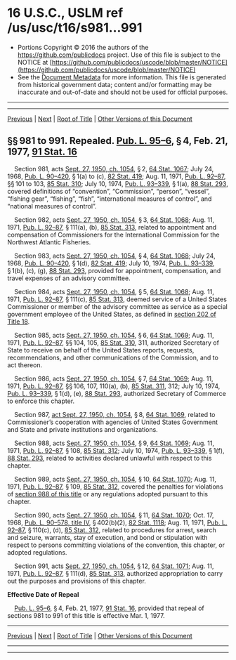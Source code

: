 ---
---

# 16 U.S.C., USLM ref /us/usc/t16/s981...991

* Portions Copyright © 2016 the authors of the https://github.com/publicdocs project.
  Use of this file is subject to the NOTICE at [https://github.com/publicdocs/uscode/blob/master/NOTICE](https://github.com/publicdocs/uscode/blob/master/NOTICE)
* See the [Document Metadata](././../../../..//README.md) for more information.
  This file is generated from historical government data; content and/or formatting may be inaccurate and out-of-date and should not be used for official purposes.

----------
----------

[Previous](./../../../..//us/usc/t16/ch17/m__us_usc_t16_ch17.md) | [Next](./../../../..//us/usc/t16/ch18/m__us_usc_t16_ch18.md) | [Root of Title](./../../../../) | [Other Versions of this Document](https://publicdocs.github.io/go/links?ns=uslm&ref=%2Fus%2Fusc%2Ft16%2Fs981...991)

## §§ 981 to 991. Repealed. [Pub. L. 95–6][/us/pl/95/6], § 4, Feb. 21, 1977, [91 Stat. 16][/us/stat/91/16]

    Section 981, acts [Sept. 27, 1950, ch. 1054][/us/act/1950-09-27/ch1054], § 2, [64 Stat. 1067][/us/stat/64/1067]; July 24, 1968, [Pub. L. 90–420][/us/pl/90/420], § 1(a) to (c), [82 Stat. 419][/us/stat/82/419]; Aug. 11, 1971, [Pub. L. 92–87][/us/pl/92/87], §§ 101 to 103, [85 Stat. 310][/us/stat/85/310]; July 10, 1974, [Pub. L. 93–339][/us/pl/93/339], § 1(a), [88 Stat. 293][/us/stat/88/293], covered definitions of “convention”, “Commission”, “person”, “vessel”, “fishing gear”, “fishing”, “fish”, “international measures of control”, and “national measures of control”.

    Section 982, acts [Sept. 27, 1950, ch. 1054][/us/act/1950-09-27/ch1054], § 3, [64 Stat. 1068][/us/stat/64/1068]; Aug. 11, 1971, [Pub. L. 92–87][/us/pl/92/87], § 111(a), (b), [85 Stat. 313][/us/stat/85/313], related to appointment and compensation of Commissioners for the International Commission for the Northwest Atlantic Fisheries.

    Section 983, acts [Sept. 27, 1950, ch. 1054][/us/act/1950-09-27/ch1054], § 4, [64 Stat. 1068][/us/stat/64/1068]; July 24, 1968, [Pub. L. 90–420][/us/pl/90/420], § 1(d), [82 Stat. 419][/us/stat/82/419]; July 10, 1974, [Pub. L. 93–339][/us/pl/93/339], § 1(b), (c), (g), [88 Stat. 293][/us/stat/88/293], provided for appointment, compensation, and travel expenses of an advisory committee.

    Section 984, acts [Sept. 27, 1950, ch. 1054][/us/act/1950-09-27/ch1054], § 5, [64 Stat. 1068][/us/stat/64/1068]; Aug. 11, 1971, [Pub. L. 92–87][/us/pl/92/87], § 111(c), [85 Stat. 313][/us/stat/85/313], deemed service of a United States Commissioner or member of the advisory committee as service as a special government employee of the United States, as defined in [section 202 of Title 18][/us/usc/t18/s202].

    Section 985, acts [Sept. 27, 1950, ch. 1054][/us/act/1950-09-27/ch1054], § 6, [64 Stat. 1069][/us/stat/64/1069]; Aug. 11, 1971, [Pub. L. 92–87][/us/pl/92/87], §§ 104, 105, [85 Stat. 310][/us/stat/85/310], 311, authorized Secretary of State to receive on behalf of the United States reports, requests, recommendations, and other communications of the Commission, and to act thereon.

    Section 986, acts [Sept. 27, 1950, ch. 1054][/us/act/1950-09-27/ch1054], § 7, [64 Stat. 1069][/us/stat/64/1069]; Aug. 11, 1971, [Pub. L. 92–87][/us/pl/92/87], §§ 106, 107, 110(a), (b), [85 Stat. 311][/us/stat/85/311], 312; July 10, 1974, [Pub. L. 93–339][/us/pl/93/339], § 1(d), (e), [88 Stat. 293][/us/stat/88/293], authorized Secretary of Commerce to enforce this chapter.

    Section 987, [act Sept. 27, 1950, ch. 1054][/us/act/1950-09-27/ch1054], § 8, [64 Stat. 1069][/us/stat/64/1069], related to Commissioner’s cooperation with agencies of United States Government and State and private institutions and organizations.

    Section 988, acts [Sept. 27, 1950, ch. 1054][/us/act/1950-09-27/ch1054], § 9, [64 Stat. 1069][/us/stat/64/1069]; Aug. 11, 1971, [Pub. L. 92–87][/us/pl/92/87], § 108, [85 Stat. 312][/us/stat/85/312]; July 10, 1974, [Pub. L. 93–339][/us/pl/93/339], § 1(f), [88 Stat. 293][/us/stat/88/293], related to activities declared unlawful with respect to this chapter.

    Section 989, acts [Sept. 27, 1950, ch. 1054][/us/act/1950-09-27/ch1054], § 10, [64 Stat. 1070][/us/stat/64/1070]; Aug. 11, 1971, [Pub. L. 92–87][/us/pl/92/87], § 109, [85 Stat. 312][/us/stat/85/312], covered the penalties for violations of [section 988 of this title][/us/usc/t16/s988] or any regulations adopted pursuant to this chapter.

    Section 990, acts [Sept. 27, 1950, ch. 1054][/us/act/1950-09-27/ch1054], § 11, [64 Stat. 1070][/us/stat/64/1070]; Oct. 17, 1968, [Pub. L. 90–578, title IV][/us/pl/90/578/tIV], § 402(b)(2), [82 Stat. 1118][/us/stat/82/1118]; Aug. 11, 1971, [Pub. L. 92–87][/us/pl/92/87], § 110(c), (d), [85 Stat. 312][/us/stat/85/312], related to procedures for arrest, search and seizure, warrants, stay of execution, and bond or stipulation with respect to persons committing violations of the convention, this chapter, or adopted regulations.

    Section 991, acts [Sept. 27, 1950, ch. 1054][/us/act/1950-09-27/ch1054], § 12, [64 Stat. 1071][/us/stat/64/1071]; Aug. 11, 1971, [Pub. L. 92–87][/us/pl/92/87], § 111(d), [85 Stat. 313][/us/stat/85/313], authorized appropriation to carry out the purposes and provisions of this chapter.

 __Effective Date of Repeal__ 

    [Pub. L. 95–6][/us/pl/95/6], § 4, Feb. 21, 1977, [91 Stat. 16][/us/stat/91/16], provided that repeal of sections 981 to 991 of this title is effective Mar. 1, 1977.

----------

[Previous](./../../../..//us/usc/t16/ch17/m__us_usc_t16_ch17.md) | [Next](./../../../..//us/usc/t16/ch18/m__us_usc_t16_ch18.md) | [Root of Title](./../../../../) | [Other Versions of this Document](https://publicdocs.github.io/go/links?ns=uslm&ref=%2Fus%2Fusc%2Ft16%2Fs981...991)

----------
----------

[/us/pl/95/6]: https://publicdocs.github.io/go/links?ns=uslm&ref=%2Fus%2Fpl%2F95%2F6
[/us/stat/91/16]: https://publicdocs.github.io/go/links?ns=uslm&ref=%2Fus%2Fstat%2F91%2F16
[/us/act/1950-09-27/ch1054]: https://publicdocs.github.io/go/links?ns=uslm&ref=%2Fus%2Fact%2F1950-09-27%2Fch1054
[/us/stat/64/1067]: https://publicdocs.github.io/go/links?ns=uslm&ref=%2Fus%2Fstat%2F64%2F1067
[/us/pl/90/420]: https://publicdocs.github.io/go/links?ns=uslm&ref=%2Fus%2Fpl%2F90%2F420
[/us/stat/82/419]: https://publicdocs.github.io/go/links?ns=uslm&ref=%2Fus%2Fstat%2F82%2F419
[/us/pl/92/87]: https://publicdocs.github.io/go/links?ns=uslm&ref=%2Fus%2Fpl%2F92%2F87
[/us/stat/85/310]: https://publicdocs.github.io/go/links?ns=uslm&ref=%2Fus%2Fstat%2F85%2F310
[/us/pl/93/339]: https://publicdocs.github.io/go/links?ns=uslm&ref=%2Fus%2Fpl%2F93%2F339
[/us/stat/88/293]: https://publicdocs.github.io/go/links?ns=uslm&ref=%2Fus%2Fstat%2F88%2F293
[/us/act/1950-09-27/ch1054]: https://publicdocs.github.io/go/links?ns=uslm&ref=%2Fus%2Fact%2F1950-09-27%2Fch1054
[/us/stat/64/1068]: https://publicdocs.github.io/go/links?ns=uslm&ref=%2Fus%2Fstat%2F64%2F1068
[/us/pl/92/87]: https://publicdocs.github.io/go/links?ns=uslm&ref=%2Fus%2Fpl%2F92%2F87
[/us/stat/85/313]: https://publicdocs.github.io/go/links?ns=uslm&ref=%2Fus%2Fstat%2F85%2F313
[/us/act/1950-09-27/ch1054]: https://publicdocs.github.io/go/links?ns=uslm&ref=%2Fus%2Fact%2F1950-09-27%2Fch1054
[/us/stat/64/1068]: https://publicdocs.github.io/go/links?ns=uslm&ref=%2Fus%2Fstat%2F64%2F1068
[/us/pl/90/420]: https://publicdocs.github.io/go/links?ns=uslm&ref=%2Fus%2Fpl%2F90%2F420
[/us/stat/82/419]: https://publicdocs.github.io/go/links?ns=uslm&ref=%2Fus%2Fstat%2F82%2F419
[/us/pl/93/339]: https://publicdocs.github.io/go/links?ns=uslm&ref=%2Fus%2Fpl%2F93%2F339
[/us/stat/88/293]: https://publicdocs.github.io/go/links?ns=uslm&ref=%2Fus%2Fstat%2F88%2F293
[/us/act/1950-09-27/ch1054]: https://publicdocs.github.io/go/links?ns=uslm&ref=%2Fus%2Fact%2F1950-09-27%2Fch1054
[/us/stat/64/1068]: https://publicdocs.github.io/go/links?ns=uslm&ref=%2Fus%2Fstat%2F64%2F1068
[/us/pl/92/87]: https://publicdocs.github.io/go/links?ns=uslm&ref=%2Fus%2Fpl%2F92%2F87
[/us/stat/85/313]: https://publicdocs.github.io/go/links?ns=uslm&ref=%2Fus%2Fstat%2F85%2F313
[/us/usc/t18/s202]: https://publicdocs.github.io/go/links?ns=uslm&ref=%2Fus%2Fusc%2Ft18%2Fs202
[/us/act/1950-09-27/ch1054]: https://publicdocs.github.io/go/links?ns=uslm&ref=%2Fus%2Fact%2F1950-09-27%2Fch1054
[/us/stat/64/1069]: https://publicdocs.github.io/go/links?ns=uslm&ref=%2Fus%2Fstat%2F64%2F1069
[/us/pl/92/87]: https://publicdocs.github.io/go/links?ns=uslm&ref=%2Fus%2Fpl%2F92%2F87
[/us/stat/85/310]: https://publicdocs.github.io/go/links?ns=uslm&ref=%2Fus%2Fstat%2F85%2F310
[/us/act/1950-09-27/ch1054]: https://publicdocs.github.io/go/links?ns=uslm&ref=%2Fus%2Fact%2F1950-09-27%2Fch1054
[/us/stat/64/1069]: https://publicdocs.github.io/go/links?ns=uslm&ref=%2Fus%2Fstat%2F64%2F1069
[/us/pl/92/87]: https://publicdocs.github.io/go/links?ns=uslm&ref=%2Fus%2Fpl%2F92%2F87
[/us/stat/85/311]: https://publicdocs.github.io/go/links?ns=uslm&ref=%2Fus%2Fstat%2F85%2F311
[/us/pl/93/339]: https://publicdocs.github.io/go/links?ns=uslm&ref=%2Fus%2Fpl%2F93%2F339
[/us/stat/88/293]: https://publicdocs.github.io/go/links?ns=uslm&ref=%2Fus%2Fstat%2F88%2F293
[/us/act/1950-09-27/ch1054]: https://publicdocs.github.io/go/links?ns=uslm&ref=%2Fus%2Fact%2F1950-09-27%2Fch1054
[/us/stat/64/1069]: https://publicdocs.github.io/go/links?ns=uslm&ref=%2Fus%2Fstat%2F64%2F1069
[/us/act/1950-09-27/ch1054]: https://publicdocs.github.io/go/links?ns=uslm&ref=%2Fus%2Fact%2F1950-09-27%2Fch1054
[/us/stat/64/1069]: https://publicdocs.github.io/go/links?ns=uslm&ref=%2Fus%2Fstat%2F64%2F1069
[/us/pl/92/87]: https://publicdocs.github.io/go/links?ns=uslm&ref=%2Fus%2Fpl%2F92%2F87
[/us/stat/85/312]: https://publicdocs.github.io/go/links?ns=uslm&ref=%2Fus%2Fstat%2F85%2F312
[/us/pl/93/339]: https://publicdocs.github.io/go/links?ns=uslm&ref=%2Fus%2Fpl%2F93%2F339
[/us/stat/88/293]: https://publicdocs.github.io/go/links?ns=uslm&ref=%2Fus%2Fstat%2F88%2F293
[/us/act/1950-09-27/ch1054]: https://publicdocs.github.io/go/links?ns=uslm&ref=%2Fus%2Fact%2F1950-09-27%2Fch1054
[/us/stat/64/1070]: https://publicdocs.github.io/go/links?ns=uslm&ref=%2Fus%2Fstat%2F64%2F1070
[/us/pl/92/87]: https://publicdocs.github.io/go/links?ns=uslm&ref=%2Fus%2Fpl%2F92%2F87
[/us/stat/85/312]: https://publicdocs.github.io/go/links?ns=uslm&ref=%2Fus%2Fstat%2F85%2F312
[/us/usc/t16/s988]: https://publicdocs.github.io/go/links?ns=uslm&ref=%2Fus%2Fusc%2Ft16%2Fs988
[/us/act/1950-09-27/ch1054]: https://publicdocs.github.io/go/links?ns=uslm&ref=%2Fus%2Fact%2F1950-09-27%2Fch1054
[/us/stat/64/1070]: https://publicdocs.github.io/go/links?ns=uslm&ref=%2Fus%2Fstat%2F64%2F1070
[/us/pl/90/578/tIV]: https://publicdocs.github.io/go/links?ns=uslm&ref=%2Fus%2Fpl%2F90%2F578%2FtIV
[/us/stat/82/1118]: https://publicdocs.github.io/go/links?ns=uslm&ref=%2Fus%2Fstat%2F82%2F1118
[/us/pl/92/87]: https://publicdocs.github.io/go/links?ns=uslm&ref=%2Fus%2Fpl%2F92%2F87
[/us/stat/85/312]: https://publicdocs.github.io/go/links?ns=uslm&ref=%2Fus%2Fstat%2F85%2F312
[/us/act/1950-09-27/ch1054]: https://publicdocs.github.io/go/links?ns=uslm&ref=%2Fus%2Fact%2F1950-09-27%2Fch1054
[/us/stat/64/1071]: https://publicdocs.github.io/go/links?ns=uslm&ref=%2Fus%2Fstat%2F64%2F1071
[/us/pl/92/87]: https://publicdocs.github.io/go/links?ns=uslm&ref=%2Fus%2Fpl%2F92%2F87
[/us/stat/85/313]: https://publicdocs.github.io/go/links?ns=uslm&ref=%2Fus%2Fstat%2F85%2F313
[/us/pl/95/6]: https://publicdocs.github.io/go/links?ns=uslm&ref=%2Fus%2Fpl%2F95%2F6
[/us/stat/91/16]: https://publicdocs.github.io/go/links?ns=uslm&ref=%2Fus%2Fstat%2F91%2F16


